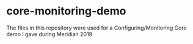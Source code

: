 # core-monitoring-demo
The files in this repository were used for a Configuring/Monitoring Core demo I gave during Meridian 2019
